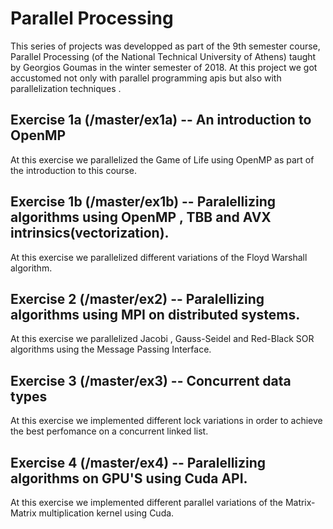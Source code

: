 # Parallel Processing
This series of projects was developped as part of the 9th semester course, Parallel Processing (of the National Technical University of Athens) taught by Georgios Goumas in the winter semester of 2018. At this project we got accustomed not only with parallel programming apis but also with parallelization techniques . 


## Exercise 1a (/master/ex1a) -- An introduction to OpenMP
At this exercise we parallelized the Game of Life using OpenMP as part of the introduction to this course.

## Exercise 1b (/master/ex1b) -- Paralellizing algorithms using OpenMP , TBB and AVX intrinsics(vectorization).
At this exercise we parallelized different variations of the Floyd Warshall algorithm.

## Exercise 2 (/master/ex2) -- Paralellizing algorithms using MPI on distributed systems.
At this exercise we parallelized Jacobi , Gauss-Seidel and Red-Black SOR algorithms using the Message Passing Interface.

## Exercise 3 (/master/ex3) -- Concurrent data types
At this exercise we implemented different lock variations in order to achieve the best perfomance on a concurrent linked list.

## Exercise 4 (/master/ex4) -- Paralellizing algorithms on GPU'S using Cuda API.
At this exercise we implemented different parallel variations of the Matrix-Matrix multiplication kernel using Cuda.
